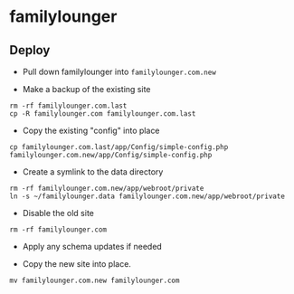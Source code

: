 familylounger
=============

## Deploy

* Pull down familylounger into `familylounger.com.new`

* Make a backup of the existing site

```shell
rm -rf familylounger.com.last
cp -R familylounger.com familylounger.com.last
```

* Copy the existing "config" into place

```shell
cp familylounger.com.last/app/Config/simple-config.php familylounger.com.new/app/Config/simple-config.php
```

* Create a symlink to the data directory

```shell
rm -rf familylounger.com.new/app/webroot/private
ln -s ~/familylounger.data familylounger.com.new/app/webroot/private
```

* Disable the old site

```shell
rm -rf familylounger.com
```

* Apply any schema updates if needed

* Copy the new site into place.

```shell
mv familylounger.com.new familylounger.com
```


